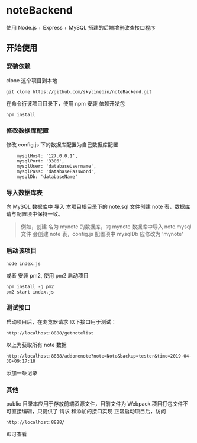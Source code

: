 # noteBackend
使用 Node.js + Express + MySQL 搭建的后端增删改查接口程序  


## 开始使用  

### 安装依赖  

clone 这个项目到本地
```
git clone https://github.com/skylinebin/noteBackend.git
```

在命令行该项目目录下，使用 npm 安装 依赖开发包  

```
npm install
```

### 修改数据库配置

修改 config.js 下的数据库配置为自己数据库配置
```
    mysqlHost: '127.0.0.1',
    mysqlPort: '3306',
    mysqlUser: 'databaseUsername',
    mysqlPass: 'databasePassword',
    mysqlDb: 'databaseName'
```

### 导入数据库表

向 MySQL 数据库中 导入 本项目根目录下的 note.sql 文件创建 note 表，数据库请与配置项中保持一致。
> 例如，创建 名为 mynote 的数据库，向 mynote 数据库中导入 note.mysql 文件 会创建 note 表，config.js 配置项中 mysqlDb 应修改为 'mynote'  



### 启动该项目  

```
node index.js
```

或者 安装 pm2, 使用 pm2 启动项目
```
npm install -g pm2
pm2 start index.js
```

### 测试接口  
启动项目后，在浏览器请求 以下接口用于测试：  
```
http://localhost:8888/getnotelist
```
以上为获取所有 note 数据  

```
http://localhost:8888/addonenote?note=Note&backup=tester&time=2019-04-30+09:17:18
```
添加一条记录

### 其他  
public 目录本应用于存放前端资源文件，目前文件为 Webpack 项目打包文件不可直接编辑，只提供了 请求 和添加的接口实现
正常启动项目后，访问
```
http://localhost:8888/
```
即可查看